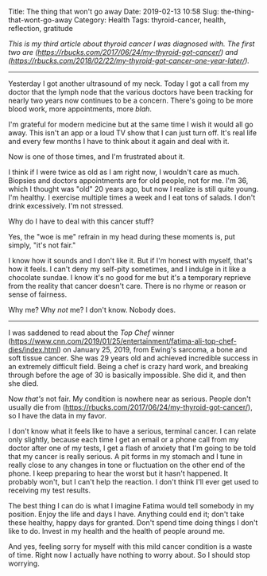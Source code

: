 Title: The thing that won't go away
Date: 2019-02-13 10:58
Slug: the-thing-that-wont-go-away
Category: Health
Tags: thyroid-cancer, health, reflection, gratitude

*This is my third article about thyroid cancer I was diagnosed with. The first two are *(https://rbucks.com/2017/06/24/my-thyroid-got-cancer/)* and *(https://rbucks.com/2018/02/22/my-thyroid-got-cancer-one-year-later/)*.*

---

Yesterday I got another ultrasound of my neck. Today I got a call from my doctor that the lymph node that the various doctors have been tracking for nearly two years now continues to be a concern. There's going to be more blood work, more appointments, more *blah*. 

I'm grateful for modern medicine but at the same time I wish it would all go away. This isn't an app or a loud TV show that I can just turn off. It's real life and every few months I have to think about it again and deal with it. 

Now is one of those times, and I'm frustrated about it. 

I think if I were twice as old as I am right now, I wouldn't care as much. Biopsies and doctors appointments are for old people, not for me. I'm 36, which I thought was "old" 20 years ago, but now I realize is still quite young.  I'm healthy. I exercise multiple times a week and I eat tons of salads. I don't drink excessively. I'm not stressed. 

Why do I have to deal with this cancer stuff? 

Yes, the "woe is me" refrain in my head during these moments is, put simply, "it's not fair." 

I know how it sounds and I don't like it. But if I'm honest with myself, that's how it feels. I can't deny my self-pity sometimes, and I indulge in it like a chocolate sundae. I know it's no good for me but it's a temporary reprieve from the reality that cancer doesn't care. There is no rhyme or reason or sense of fairness. 

Why me? Why *not* me? I don't know. Nobody does. 

---

I was saddened to read about the *Top Chef* winner (https://www.cnn.com/2019/01/25/entertainment/fatima-ali-top-chef-dies/index.html) on January 25, 2019, from Ewing's sarcoma, a bone and soft tissue cancer. She was 29 years old and achieved incredible success in an extremely difficult field. Being a chef is crazy hard work, and breaking through before the age of 30 is basically impossible. She did it, and then she died. 

Now *that's* not fair. My condition is nowhere near as serious. People don't usually die from (https://rbucks.com/2017/06/24/my-thyroid-got-cancer/), so I have the data in my favor.  

I don't know what it feels like to have a serious, terminal cancer. I can relate only slightly, because each time I get an email or a phone call from my doctor after one of my tests, I get a flash of anxiety that I'm going to be told that my cancer is really serious. A pit forms in my stomach and I tune in really close to any changes in tone or fluctuation on the other end of the phone. I keep preparing to hear the worst but it hasn't happened. It probably won't, but I can't help the reaction. I don't think I'll ever get used to receiving my test results. 

The best thing I can do is what I imagine Fatima would tell somebody in my position. Enjoy the life and days I have. Anything could end it; don't take these healthy, happy days for granted. Don't spend time doing things I don't like to do. Invest in my health and the health of people around me. 

And yes, feeling sorry for myself with this mild cancer condition is a waste of time. Right now I actually have nothing to worry about. So I should stop worrying.